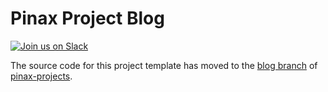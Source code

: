 Pinax Project Blog
====================

[![Join us on Slack](http://slack.pinaxproject.com/badge.svg)](http://slack.pinaxproject.com/)


The source code for this project template has moved to the [blog branch](https://github.com/pinax/pinax-starter-projects/tree/blog) of [pinax-projects](https://github.com/pinax/pinax-starter-projects/).
